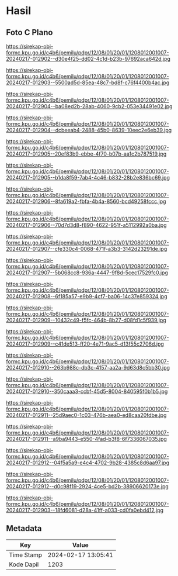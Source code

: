 # Hasil

## Foto C Plano

https://sirekap-obj-formc.kpu.go.id/c4b6/pemilu/pdpr/12/08/01/20/01/1208012001007-20240217-012902--d30e4f25-dd02-4c1d-b23b-97692aca642d.jpg

https://sirekap-obj-formc.kpu.go.id/c4b6/pemilu/pdpr/12/08/01/20/01/1208012001007-20240217-012903--5500ad5d-85ea-48c7-bd8f-c76f4400b4ac.jpg

https://sirekap-obj-formc.kpu.go.id/c4b6/pemilu/pdpr/12/08/01/20/01/1208012001007-20240217-012904--ba08ed2b-28ab-4060-9cb2-053e34491e02.jpg

https://sirekap-obj-formc.kpu.go.id/c4b6/pemilu/pdpr/12/08/01/20/01/1208012001007-20240217-012904--dcbeeab4-2488-45b0-8639-10eec2e6eb39.jpg

https://sirekap-obj-formc.kpu.go.id/c4b6/pemilu/pdpr/12/08/01/20/01/1208012001007-20240217-012905--20ef83b9-ebbe-4f70-b07b-aa1c2b787519.jpg

https://sirekap-obj-formc.kpu.go.id/c4b6/pemilu/pdpr/12/08/01/20/01/1208012001007-20240217-012905--b1da8f59-7ab4-4c46-b832-28b2e836bc69.jpg

https://sirekap-obj-formc.kpu.go.id/c4b6/pemilu/pdpr/12/08/01/20/01/1208012001007-20240217-012906--8fa619a2-fbfa-4b4a-8560-bcd49258fccc.jpg

https://sirekap-obj-formc.kpu.go.id/c4b6/pemilu/pdpr/12/08/01/20/01/1208012001007-20240217-012906--70d7d3d8-f890-4622-951f-a5112992a0ba.jpg

https://sirekap-obj-formc.kpu.go.id/c4b6/pemilu/pdpr/12/08/01/20/01/1208012001007-20240217-012907--cfe330c4-0068-471f-a3b3-3142d23291de.jpg

https://sirekap-obj-formc.kpu.go.id/c4b6/pemilu/pdpr/12/08/01/20/01/1208012001007-20240217-012907--5b068cc8-936a-4447-9f8d-5cec17529fc0.jpg

https://sirekap-obj-formc.kpu.go.id/c4b6/pemilu/pdpr/12/08/01/20/01/1208012001007-20240217-012908--6f185a57-e9b9-4cf7-ba06-14c37e859324.jpg

https://sirekap-obj-formc.kpu.go.id/c4b6/pemilu/pdpr/12/08/01/20/01/1208012001007-20240217-012909--10432c49-f5fc-464b-8b27-d08fd1c5f939.jpg

https://sirekap-obj-formc.kpu.go.id/c4b6/pemilu/pdpr/12/08/01/20/01/1208012001007-20240217-012909--c41de513-ff20-4e71-9ac5-d13f55c2706d.jpg

https://sirekap-obj-formc.kpu.go.id/c4b6/pemilu/pdpr/12/08/01/20/01/1208012001007-20240217-012910--263b988c-db3c-4157-aa2a-9d63d8c5bb30.jpg

https://sirekap-obj-formc.kpu.go.id/c4b6/pemilu/pdpr/12/08/01/20/01/1208012001007-20240217-012910--350caaa3-ccbf-45d5-8004-840595f0b1b5.jpg

https://sirekap-obj-formc.kpu.go.id/c4b6/pemilu/pdpr/12/08/01/20/01/1208012001007-20240217-012911--25d9aec0-1c03-476b-aea0-ed8caa20fdbe.jpg

https://sirekap-obj-formc.kpu.go.id/c4b6/pemilu/pdpr/12/08/01/20/01/1208012001007-20240217-012911--a9ba9443-e550-4fad-b3f8-6f7336067035.jpg

https://sirekap-obj-formc.kpu.go.id/c4b6/pemilu/pdpr/12/08/01/20/01/1208012001007-20240217-012912--04f5a5a9-e4c4-4702-9b28-4385c8d6aa97.jpg

https://sirekap-obj-formc.kpu.go.id/c4b6/pemilu/pdpr/12/08/01/20/01/1208012001007-20240217-012912--d0c98f19-2924-4ce5-bd2b-38906620173e.jpg

https://sirekap-obj-formc.kpu.go.id/c4b6/pemilu/pdpr/12/08/01/20/01/1208012001007-20240217-012903--18fd6081-d28a-41ff-a033-cd0fa0ebd412.jpg


## Metadata

| Key        | Value               |
| ---------- | ------------------- |
| Time Stamp | 2024-02-17 13:05:41 |
| Kode Dapil | 1203                |



